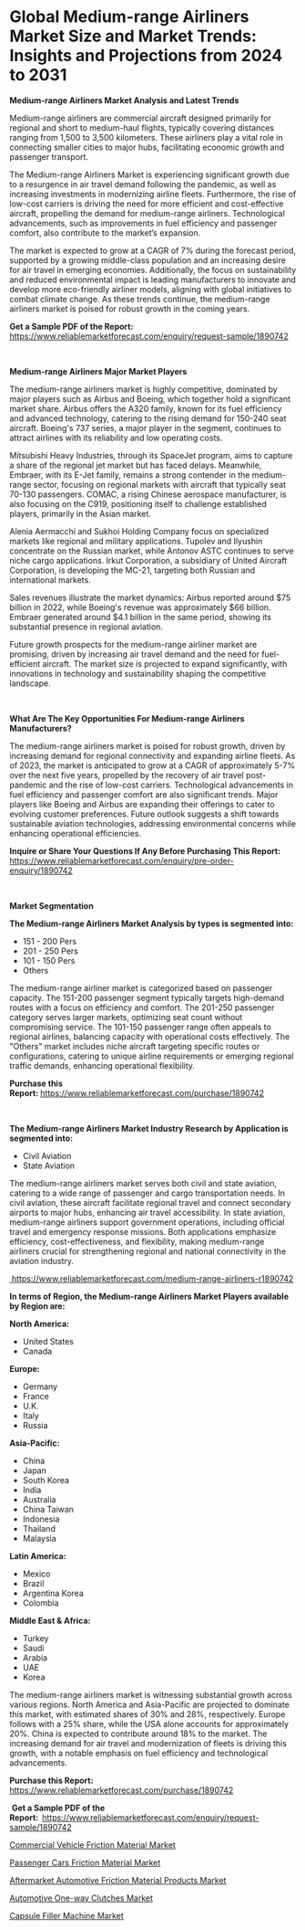 <p><h1>Global Medium-range Airliners Market Size and Market Trends: Insights and Projections from 2024 to 2031</h1></p><p><strong>Medium-range Airliners Market Analysis and Latest Trends</strong></p>
<p><p>Medium-range airliners are commercial aircraft designed primarily for regional and short to medium-haul flights, typically covering distances ranging from 1,500 to 3,500 kilometers. These airliners play a vital role in connecting smaller cities to major hubs, facilitating economic growth and passenger transport.</p><p>The Medium-range Airliners Market is experiencing significant growth due to a resurgence in air travel demand following the pandemic, as well as increasing investments in modernizing airline fleets. Furthermore, the rise of low-cost carriers is driving the need for more efficient and cost-effective aircraft, propelling the demand for medium-range airliners. Technological advancements, such as improvements in fuel efficiency and passenger comfort, also contribute to the market’s expansion.</p><p>The market is expected to grow at a CAGR of 7% during the forecast period, supported by a growing middle-class population and an increasing desire for air travel in emerging economies. Additionally, the focus on sustainability and reduced environmental impact is leading manufacturers to innovate and develop more eco-friendly airliner models, aligning with global initiatives to combat climate change. As these trends continue, the medium-range airliners market is poised for robust growth in the coming years.</p></p>
<p><strong>Get a Sample PDF of the Report:&nbsp;</strong> <a href="https://www.reliablemarketforecast.com/enquiry/request-sample/1890742?utm_campaign=1108&utm_medium=2&utm_source=Github&utm_content=ia&utm_term=04112024&utm_id=medium-range-airliners">https://www.reliablemarketforecast.com/enquiry/request-sample/1890742</a></p>
<p>&nbsp;</p>
<p><strong>Medium-range Airliners Major Market Players</strong></p>
<p><p>The medium-range airliners market is highly competitive, dominated by major players such as Airbus and Boeing, which together hold a significant market share. Airbus offers the A320 family, known for its fuel efficiency and advanced technology, catering to the rising demand for 150-240 seat aircraft. Boeing's 737 series, a major player in the segment, continues to attract airlines with its reliability and low operating costs.</p><p>Mitsubishi Heavy Industries, through its SpaceJet program, aims to capture a share of the regional jet market but has faced delays. Meanwhile, Embraer, with its E-Jet family, remains a strong contender in the medium-range sector, focusing on regional markets with aircraft that typically seat 70-130 passengers. COMAC, a rising Chinese aerospace manufacturer, is also focusing on the C919, positioning itself to challenge established players, primarily in the Asian market.</p><p>Alenia Aermacchi and Sukhoi Holding Company focus on specialized markets like regional and military applications. Tupolev and Ilyushin concentrate on the Russian market, while Antonov ASTC continues to serve niche cargo applications. Irkut Corporation, a subsidiary of United Aircraft Corporation, is developing the MC-21, targeting both Russian and international markets.</p><p>Sales revenues illustrate the market dynamics: Airbus reported around $75 billion in 2022, while Boeing's revenue was approximately $66 billion. Embraer generated around $4.1 billion in the same period, showing its substantial presence in regional aviation.</p><p>Future growth prospects for the medium-range airliner market are promising, driven by increasing air travel demand and the need for fuel-efficient aircraft. The market size is projected to expand significantly, with innovations in technology and sustainability shaping the competitive landscape.</p></p>
<p>&nbsp;</p>
<p><strong>What Are The Key Opportunities For Medium-range Airliners Manufacturers?</strong></p>
<p><p>The medium-range airliners market is poised for robust growth, driven by increasing demand for regional connectivity and expanding airline fleets. As of 2023, the market is anticipated to grow at a CAGR of approximately 5-7% over the next five years, propelled by the recovery of air travel post-pandemic and the rise of low-cost carriers. Technological advancements in fuel efficiency and passenger comfort are also significant trends. Major players like Boeing and Airbus are expanding their offerings to cater to evolving customer preferences. Future outlook suggests a shift towards sustainable aviation technologies, addressing environmental concerns while enhancing operational efficiencies.</p></p>
<p><strong>Inquire or Share Your Questions If Any Before Purchasing This Report:</strong> <a href="https://www.reliablemarketforecast.com/enquiry/pre-order-enquiry/1890742?utm_campaign=1108&utm_medium=2&utm_source=Github&utm_content=ia&utm_term=04112024&utm_id=medium-range-airliners">https://www.reliablemarketforecast.com/enquiry/pre-order-enquiry/1890742</a></p>
<p>&nbsp;</p>
<p><strong>Market Segmentation</strong></p>
<p><strong>The Medium-range Airliners Market Analysis by types is segmented into:</strong></p>
<p><ul><li>151 - 200 Pers</li><li>201 - 250 Pers</li><li>101 - 150 Pers</li><li>Others</li></ul></p>
<p><p>The medium-range airliner market is categorized based on passenger capacity. The 151-200 passenger segment typically targets high-demand routes with a focus on efficiency and comfort. The 201-250 passenger category serves larger markets, optimizing seat count without compromising service. The 101-150 passenger range often appeals to regional airlines, balancing capacity with operational costs effectively. The "Others" market includes niche aircraft targeting specific routes or configurations, catering to unique airline requirements or emerging regional traffic demands, enhancing operational flexibility.</p></p>
<p><strong>Purchase this Report:&nbsp;</strong><a href="https://www.reliablemarketforecast.com/purchase/1890742?utm_campaign=1108&utm_medium=2&utm_source=Github&utm_content=ia&utm_term=04112024&utm_id=medium-range-airliners">https://www.reliablemarketforecast.com/purchase/1890742</a></p>
<p>&nbsp;</p>
<p><strong>The Medium-range Airliners Market Industry Research by Application is segmented into:</strong></p>
<p><ul><li>Civil Aviation</li><li>State Aviation</li></ul></p>
<p><p>The medium-range airliners market serves both civil and state aviation, catering to a wide range of passenger and cargo transportation needs. In civil aviation, these aircraft facilitate regional travel and connect secondary airports to major hubs, enhancing air travel accessibility. In state aviation, medium-range airliners support government operations, including official travel and emergency response missions. Both applications emphasize efficiency, cost-effectiveness, and flexibility, making medium-range airliners crucial for strengthening regional and national connectivity in the aviation industry.</p></p>
<p><a href="https://www.reliablemarketforecast.com/medium-range-airliners-r1890742?utm_campaign=1108&utm_medium=2&utm_source=Github&utm_content=ia&utm_term=04112024&utm_id=medium-range-airliners">&nbsp;https://www.reliablemarketforecast.com/medium-range-airliners-r1890742</a></p>
<p><strong>In terms of Region, the Medium-range Airliners Market Players available by Region are:</strong></p>
<p>
    <p> <strong> North America: </strong>
        <ul>
            <li>United States</li>
            <li>Canada</li>
        </ul>
        </p> 
    <p> <strong> Europe: </strong>
        <ul>
            <li>Germany</li>
            <li>France</li>
            <li>U.K.</li>
            <li>Italy</li>
            <li>Russia</li>
        </ul>
        </p> 
    <p> <strong> Asia-Pacific: </strong>
        <ul>
            <li>China</li>
            <li>Japan</li>
            <li>South Korea</li>
            <li>India</li>
            <li>Australia</li>
            <li>China Taiwan</li>
            <li>Indonesia</li>
            <li>Thailand</li>
            <li>Malaysia</li>
        </ul>
        </p> 
    <p> <strong> Latin America: </strong>
        <ul>
            <li>Mexico</li>
            <li>Brazil</li>
            <li>Argentina Korea</li>
            <li>Colombia</li>
        </ul>
        </p> 
    <p> <strong> Middle East & Africa: </strong>
        <ul>
            <li>Turkey</li>
            <li>Saudi</li>
            <li>Arabia</li>
            <li>UAE</li>
            <li>Korea</li>
        </ul>
    </p>
    </p>
<p><p>The medium-range airliners market is witnessing substantial growth across various regions. North America and Asia-Pacific are projected to dominate this market, with estimated shares of 30% and 28%, respectively. Europe follows with a 25% share, while the USA alone accounts for approximately 20%. China is expected to contribute around 18% to the market. The increasing demand for air travel and modernization of fleets is driving this growth, with a notable emphasis on fuel efficiency and technological advancements.</p></p>
<p><strong>Purchase this Report: </strong><a href="https://www.reliablemarketforecast.com/purchase/1890742?utm_campaign=1108&utm_medium=2&utm_source=Github&utm_content=ia&utm_term=04112024&utm_id=medium-range-airliners">https://www.reliablemarketforecast.com/purchase/1890742</a></p>
<p>&nbsp;<strong>Get a Sample PDF of the Report:&nbsp;&nbsp;</strong><a href="https://www.reliablemarketforecast.com/enquiry/request-sample/1890742?utm_campaign=1108&utm_medium=2&utm_source=Github&utm_content=ia&utm_term=04112024&utm_id=medium-range-airliners">https://www.reliablemarketforecast.com/enquiry/request-sample/1890742</a></p>
<p><strong></strong></p>
<p><p><a href="https://github.com/cecilebbruhter/Market-Research-Report-List-1/blob/main/commercial-vehicle-friction-material-market.md?utm_campaign=1108&utm_medium=2&utm_source=Github&utm_content=ia&utm_term=04112024&utm_id=medium-range-airliners">Commercial Vehicle Friction Material Market</a></p><p><a href="https://github.com/doyeme32g/Market-Research-Report-List-1/blob/main/passenger-cars-friction-material-market.md?utm_campaign=1108&utm_medium=2&utm_source=Github&utm_content=ia&utm_term=04112024&utm_id=medium-range-airliners">Passenger Cars Friction Material Market</a></p><p><a href="https://github.com/nekolalrclippo/Market-Research-Report-List-1/blob/main/aftermarket-automotive-friction-material-products-market.md?utm_campaign=1108&utm_medium=2&utm_source=Github&utm_content=ia&utm_term=04112024&utm_id=medium-range-airliners">Aftermarket Automotive Friction Material Products Market</a></p><p><a href="https://github.com/kandidbn/Market-Research-Report-List-1/blob/main/automotive-one-way-clutches-market.md?utm_campaign=1108&utm_medium=2&utm_source=Github&utm_content=ia&utm_term=04112024&utm_id=medium-range-airliners">Automotive One-way Clutches Market</a></p><p><a href="https://issuu.com/reportprime-2/docs/capsule-filler-machine-market-size-_9a17c4e09152b8?utm_campaign=1108&utm_medium=2&utm_source=Github&utm_content=ia&utm_term=04112024&utm_id=medium-range-airliners">Capsule Filler Machine Market</a></p></p>
